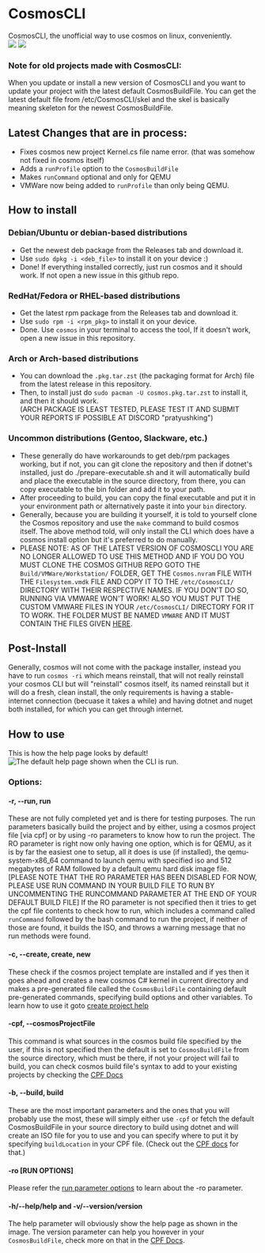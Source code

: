 # CosmosCLI
CosmosCLI, the unofficial way to use cosmos on linux, conveniently.
<br>
<img src="https://img.shields.io/github/license/PratyushKing/cosmosCLI" />
<img src="https://img.shields.io/github/downloads/PratyushKing/cosmosCLI/total" />
<br>

### Note for old projects made with CosmosCLI:
When you update or install a new version of CosmosCLI and you want to update your project with the latest default CosmosBuildFile. You can get the latest default file from /etc/CosmosCLI/skel and the skel is basically meaning skeleton for the newest CosmosBuildFile.

## Latest Changes that are in process:
- Fixes cosmos new project Kernel.cs file name error. (that was somehow not fixed in cosmos itself)
- Adds a `runProfile` option to the `CosmosBuildFile`
- Makes `runCommand` optional and only for QEMU
- VMWare now being added to `runProfile` than only being QEMU.

## How to install
### Debian/Ubuntu or debian-based distributions
- Get the newest deb package from the Releases tab and download it.
- Use `sudo dpkg -i <deb_file>` to install it on your device :)
- Done! If everything installed correctly, just run cosmos and it should work. If not open a new issue in this github repo.

### RedHat/Fedora or RHEL-based distributions
- Get the latest rpm package from the Releases tab and download it.
- Use `sudo rpm -i <rpm_pkg>` to install it on your device.
- Done. Use `cosmos` in your terminal to access the tool, If it doesn't work, open a new issue in this repository.

### Arch or Arch-based distributions
- You can download the `.pkg.tar.zst` (the packaging format for Arch) file from the latest release in this repository.
- Then, to install just do `sudo pacman -U cosmos.pkg.tar.zst` to install it, and then it should work.
<br>(ARCH PACKAGE IS LEAST TESTED, PLEASE TEST IT AND SUBMIT YOUR REPORTS IF POSSIBLE AT DISCORD "pratyushking")

### Uncommon distributions (Gentoo, Slackware, etc.)
- These generally do have workarounds to get deb/rpm packages working, but if not, you can git clone the repository and then if dotnet's installed, just do ./prepare-executable.sh and it will automatically build and place the executable in the source directory, from there, you can copy executable to the bin folder and add it to your path.
- After proceeding to build, you can copy the final executable and put it in your environment path or alternatively paste it into your `bin` directory.
- Generally, because you are building it yourself, it is told to yourself clone the Cosmos repository and use the `make` command to build cosmos itself. The above method told, will only install the CLI which does have a cosmos install option but it's preferred to do manually.
- PLEASE NOTE: AS OF THE LATEST VERSION OF COSMOSCLI YOU ARE NO LONGER ALLOWED TO USE THIS METHOD AND IF YOU DO YOU MUST CLONE THE COSMOS GITHUB REPO GOTO THE `Build/VMWare/Workstation/` FOLDER, GET THE `Cosmos.nvram` FILE WITH THE `Filesystem.vmdk` FILE AND COPY IT TO THE `/etc/CosmosCLI/` DIRECTORY WITH THEIR RESPECTIVE NAMES. IF YOU DON'T DO SO, RUNNING VIA VMWARE WON'T WORK! ALSO YOU MUST PUT THE CUSTOM VMWARE FILES IN YOUR `/etc/CosmosCLI/` DIRECTORY FOR IT TO WORK. THE FOLDER MUST BE NAMED `VMWARE` AND IT MUST CONTAIN THE FILES GIVEN [HERE](./RequiredFiles/).

## Post-Install
Generally, cosmos will not come with the package installer, instead you have to run `cosmos -ri` which means reinstall, that will not really reinstall your cosmos CLI but will "reinstall" cosmos itself, its named reinstall but it will do a fresh, clean install, the only requirements is having a stable-internet connection (becuase it takes a while) and having dotnet and nuget both installed, for which you can get through internet.

## How to use
This is how the help page looks by default!
![The default help page shown when the CLI is run.](https://github.com/PratyushKing/cosmosCLI/assets/83279568/dbf9ec3b-6a45-4e3e-99aa-b823095f352b)


### Options:
#### -r, --run, run
These are not fully completed yet and is there for testing purposes. The run parameters basically build the project and by either, using a cosmos project file [via cpf] or by using -ro parameters to know how to run the project.
The RO parameter is right now only having one option, which is for QEMU, as it is by far the easiest one to setup, all it does is use (if installed), the qemu-system-x86_64 command to launch qemu with specified iso and 512 megabytes of RAM followed by a default qemu hard disk image file. [PLEASE NOTE THAT THE RO PARAMETER HAS BEEN DISABLED FOR NOW, PLEASE USE RUN COMMAND IN YOUR BUILD FILE TO RUN BY UNCOMMENTING THE RUNCOMMAND PARAMETER AT THE END OF YOUR DEFAULT BUILD FILE]
If the RO parameter is not specified then it tries to get the cpf file contents to check how to run, which includes a command called `runCommand` followed by the bash command to run the project, if neither of those are found, it builds the ISO, and throws a warning message that no run methods were found.
#### -c, --create, create, new
These check if the cosmos project template are installed and if yes then it goes ahead and creates a new cosmos C# kernel in current directory and makes a pre-generated file called the `CosmosBuildFile` containing default pre-generated commands, specifying build options and other variables. To learn how to use it goto [create project help](docs/Create%20Project.md)

#### -cpf, --cosmosProjectFile
This command is what sources in the cosmos build file specified by the user, if this is not specified then the default is set to `CosmosBuildFile` from the source directory, which must be there, if not your project will fail to build, you can check cosmos build file's syntax to add to your existing projects by checking the [CPF Docs](./docs/CPF%20Docs.md)

#### -b, --build, build
These are the most important parameters and the ones that you will probably use the most, these will simply either use `-cpf` or fetch the default CosmosBuildFile in your source directory to build using dotnet and will create an ISO file for you to use and you can specify where to put it by specifying `buildLocation` in your CPF file. (Check out the [CPF docs](./docs/CPF%20Docs.md) for that.)

#### -ro [RUN OPTIONS]
Please refer the [run parameter options](#r---run-run) to learn about the -ro parameter.

#### -h/--help/help and -v/--version/version
The help parameter will obviously show the help page as shown in the image.
The version parameter can help you however in your `CosmosBuildFile`, check more on that in the [CPF Docs](./docs/CPF%20Docs.md).
